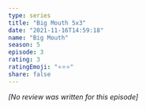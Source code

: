 ```yaml
---
type: series
title: "Big Mouth 5x3"
date: "2021-11-16T14:59:18"
name: "Big Mouth"
season: 5
episode: 3
rating: 3
ratingEmoji: "⭐️⭐️⭐️"
share: false
---
```


_[No review was written for this episode]_

